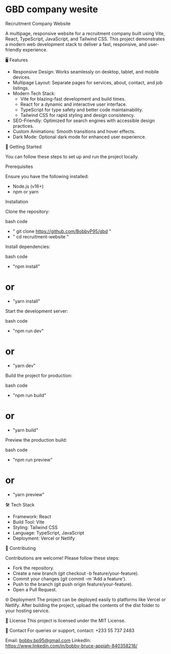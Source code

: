 # GBD company wesite
Recruitment Company Website

A multipage, responsive website for a recruitment company built using Vite, React, TypeScript, JavaScript, and Tailwind CSS. This project demonstrates a modern web development stack to deliver a fast, responsive, and user-friendly experience.

🖥️ Features 

- Responsive Design: Works seamlessly on desktop, tablet, and mobile devices.
- Multipage Layout: Separate pages for services, about, contact, and job listings.
- Modern Tech Stack:
  - Vite for blazing-fast development and build times.
  - React for a dynamic and interactive user interface.
  - TypeScript for type safety and better code maintainability.
  - Tailwind CSS for rapid styling and design consistency.
- SEO-Friendly: Optimized for search engines with accessible design practices.
- Custom Animations: Smooth transitions and hover effects.
- Dark Mode: Optional dark mode for enhanced user experience.




🚀 Getting Started

You can follow these steps to set up and run the project locally.

Prerequisites

Ensure you have the following installed:

- Node.js (v16+)
- npm or yarn


Installation

Clone the repository:

bash
code
  - " git clone https://github.com/BobbyP95/gbd "
  - " cd recruitment-website "


Install dependencies:

bash
code
  - "npm install"
# or
  - "yarn install"

Start the development server:

bash
code
  - "npm run dev"
# or
  - "yarn dev"


Build the project for production:

bash
code
 - "npm run build"
# or
 - "yarn build"

Preview the production build:

bash
code
 - "npm run preview"
# or
  - "yarn preview"



🛠️ Tech Stack
- Framework: React
- Build Tool: Vite
- Styling: Tailwind CSS
- Language: TypeScript, JavaScript
- Deployment: Vercel or Netlify


🤝 Contributing

Contributions are welcome! Please follow these steps:

- Fork the repository.
- Create a new branch (git checkout -b feature/your-feature).
- Commit your changes (git commit -m 'Add a feature').
- Push to the branch (git push origin feature/your-feature).
- Open a Pull Request.


🌐 Deployment
The project can be deployed easily to platforms like Vercel or Netlify. After building the project, upload the contents of the dist folder to your hosting service.

📜 License
This project is licensed under the MIT License.

📧 Contact
For queries or support, contact: +233 55 737 2483

Email: bobby.bp95@gmail.com
LinkedIn: https://www.linkedin.com/in/bobby-bruce-appiah-840358218/
